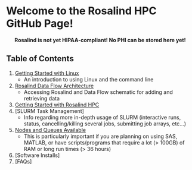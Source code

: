 # Welcome to the Rosalind HPC GitHub Page!

<p align="center"><strong>Rosalind is not yet HIPAA-compliant!  No PHI can be stored here yet!</strong></p>

## Table of Contents

1.  [Getting Started with Linux](https://github.com/tbrunetti/Rosalind_HPC/blob/master/getting-started-with-Linux-for-Rosalind.md)
    * An introduction to using Linux and the command line
2.  [Rosalind Data Flow Architecture](https://github.com/tbrunetti/Rosalind_HPC/blob/master/Rosalind_architecture_front_page.md)
    * Accessing Rosalind and Data Flow schematic for adding and retrieving data
3.  [Getting Started with Rosalind HPC](https://github.com/tbrunetti/Rosalind_HPC/blob/master/rosalind-getting-started.md)
4.  [SLURM Task Management]  
    * Info regarding more in-depth usage of SLURM (interactive runs, status, cancelling/killing several jobs, submitting job arrays, etc...)
5.  [Nodes and Queues Available](https://github.com/tbrunetti/Rosalind_HPC/blob/master/Nodes_and_Queues.md)  
    * This is particularly important if you are planning on using SAS, MATLAB, or have scripts/programs that require a lot (> 100GB) of RAM or long run times (> 36 hours)
6.  [Software Installs]
7.  [FAQs]
